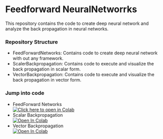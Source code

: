 # Feedforward NeuralNetworrks

This repository contains the code to create deep neural network and analyze the back propagation in neural networks.

### Repository Structure
- FeedForwardNetworks: Contains code to create deep neural network with out any framework.
- ScalerBackpropagation: Contains code to execute and visualize the back propagation in scalar form.
- VectorBackpropagation: Contains code to execute and visualize the back propagation in vector form.

### Jump into code

- FeedForward Networks     
[![Click here to open in Colab](https://colab.research.google.com/assets/colab-badge.svg)](https://colab.research.google.com/github/Niranjankumar-c/Feedforward_NeuralNetworrks/blob/master/FeedForwardNetworks/FeedForwardNeuralNetwork.ipynb)
 - Scalar Backpropagation    
 [![Open In Colab](https://colab.research.google.com/assets/colab-badge.svg)](https://colab.research.google.com/github/Niranjankumar-c/Feedforward_NeuralNetworrks/blob/master/ScalerBackPropagation/ScalarBackPropagation.ipynb)
 - Vector Backpropagation   
 [![Open In Colab](https://colab.research.google.com/assets/colab-badge.svg)](https://colab.research.google.com/github/Niranjankumar-c/Feedforward_NeuralNetworrks/blob/master/VectorBackPropagation/VectorizedFeedForwardNetworks.ipynb)
